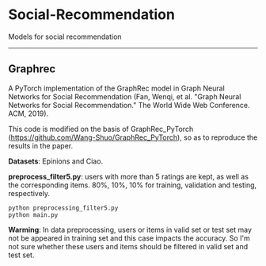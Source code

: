 # Social-Recommendation
Models for social recommendation
*****
## Graphrec

   A PyTorch implementation of the GraphRec model in Graph Neural Networks for Social Recommendation (Fan, Wenqi, et al. "Graph Neural Networks for Social Recommendation." The World Wide Web Conference. ACM, 2019).
    
   This code is modified on the basis of GraphRec_PyTorch (https://github.com/Wang-Shuo/GraphRec_PyTorch), so as to reproduce the results in the paper. 
    
   **Datasets**: Epinions and Ciao. 
    
   **preprocess_filter5.py**: users with more than 5 ratings are kept, as well as the corresponding items. 80%, 10%, 10% for training, validation and testing, respectively.
    
   ```  
   python preprocessing_filter5.py
   python main.py
   ```    
    
    
   **Warming**: 
    In data preprocessing, users or items in valid set or test set may not be appeared in training set and this case impacts the accuracy. So I'm not sure whether these users and items should be filtered in valid set and test set.
